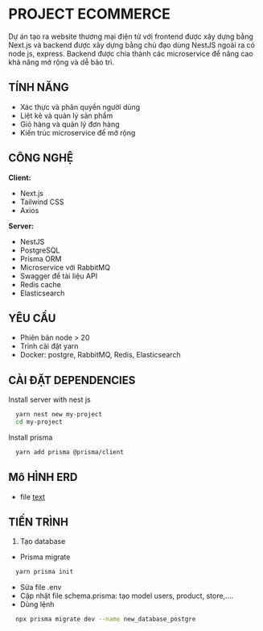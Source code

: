 # PROJECT ECOMMERCE 

Dự án tạo ra website thương mại điện tử với frontend được xây dựng bằng Next.js và backend được xây dựng bằng chủ đạo dùng NestJS ngoài ra có node js, express. Backend được chia thành các microservice để nâng cao khả năng mở rộng và dễ bảo trì.

## TÍNH NĂNG

- Xác thực và phân quyền người dùng
- Liệt kê và quản lý sản phẩm
- Giỏ hàng và quản lý đơn hàng
- Kiến trúc microservice để mở rộng



## CÔNG NGHỆ

**Client:** 
- Next.js
- Tailwind CSS
- Axios

**Server:** 
- NestJS
- PostgreSQL
- Prisma ORM
- Microservice với RabbitMQ
- Swagger để tài liệu API
- Redis cache
- Elasticsearch

## YÊU CẦU
 - Phiên bản node > 20
 - Trình cài đặt yarn
 - Docker: postgre, RabbitMQ, Redis, Elasticsearch

## CÀI ĐẶT DEPENDENCIES

Install server with nest js

```bash
  yarn nest new my-project
  cd my-project
```
Install prisma
```bash
  yarn add prisma @prisma/client

```

## Mô HÌNH ERD
- file [text](ecommerce.drawio.xml)

## TIẾN TRÌNH
1. Tạo database
- Prisma migrate
```bash
  yarn prisma init
```
- Sửa file .env
- Cập nhật file schema.prisma: tạo model users, product, store,....
- Dùng lệnh
```bash
  npx prisma migrate dev --name new_database_postgre
```

    
